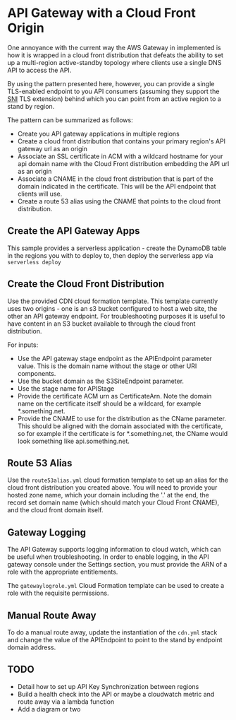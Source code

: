 # API Gateway with a Cloud Front Origin

One annoyance with the current way the AWS Gateway in implemented is how it is 
wrapped in a cloud front distribution that defeats the ability to set up a multi-region
active-standby topology where clients use a single DNS API to access the API.

By using the pattern presented here, however, you can provide a single TLS-enabled
endpoint to you API consumers (assuming they support the [SNI](https://en.wikipedia.org/wiki/Server_Name_Indication) TLS extension) behind
which you can point from an active region to a stand by region.

The pattern can be summarized as follows:

* Create you API gateway applications in multiple regions
* Create a cloud front distribution that contains your primary region's
API gateway url as an origin
* Associate an SSL certificate in ACM with a wildcard hostname for your api domain
name with the Cloud Front distribution embedding the API url as an origin
* Associate a CNAME in the cloud front distribution that is part of the domain
indicated in the certificate. This will be the API endpoint that clients will use.
* Create a route 53 alias using the CNAME that points to the cloud front distribution.

## Create the API Gateway Apps

This sample provides a serverless application - create the DynamoDB table in the regions you with to deploy to, then deploy the serverless app via `serverless deploy`

## Create the Cloud Front Distribution

Use the provided CDN cloud formation template. This template currently uses two origins - one is an s3 bucket configured to host a web site, the other an API gateway endpoint. For
troubleshooting purposes it is useful to have content in an S3 bucket available to 
through the cloud front distribution.

For inputs:

* Use the API gateway stage endpoint as the APIEndpoint parameter value. This is the 
domain name without the stage or other URI components.
* Use the bucket domain as the S3SiteEndpoint parameter. 
* Use the stage name for APIStage
* Provide the certificate ACM urn as CertificateArn. Note the domain name on the 
certificate itself should be a wildcard, for example *.something.net.
* Provide the CNAME to use for the distribution as the CName parameter. This should be aligned with the domain associated with the certificate, so for example if the
certificate is for *.something.net, the CName would look something like
api.something.net.

## Route 53 Alias

Use the `route53alias.yml` cloud formation template to set up an alias for the 
cloud front distribution you created above. You will need to provide your hosted
zone name, which your domain including the '.' at the end, the record set domain
name (which should match your Cloud Front CNAME), and the cloud front domain itself.

## Gateway Logging

The API Gateway supports logging information to cloud watch, which can be useful when 
troubleshooting. In order to enable logging, in the API gateway console under the 
Settings section, you must provide the ARN of a role with the appropriate entitlements.

The `gatewaylogrole.yml` Cloud Formation template can be used to create a role with
the requisite permissions.

## Manual Route Away

To do a manual route away, update the instantiation of the `cdn.yml` stack and
change the value of the APIEndpoint to point to the stand by endpoint domain address.


## TODO

* Detail how to set up API Key Synchronization between regions
* Build a health check into the API or maybe a cloudwatch metric and route away via a lambda function
* Add a diagram or two